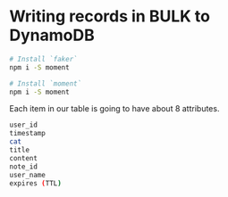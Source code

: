 # Writing records in BULK to DynamoDB

```sh
# Install `faker`
npm i -S moment

# Install `moment`
npm i -S moment
```

Each item in our table is going to have about 8 attributes.

```sh
user_id
timestamp
cat
title
content
note_id
user_name
expires (TTL)
```
